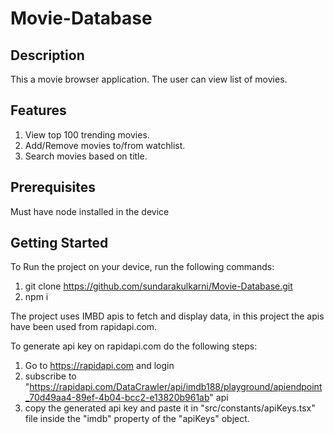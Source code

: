 # Movie-Database

## Description
This a movie browser application. The user can view list of movies.

## Features
1) View top 100 trending movies.
2) Add/Remove movies to/from watchlist.
3) Search movies based on title.

## Prerequisites 
Must have node installed in the device

## Getting Started
To Run the project on your device, run the following commands: 
1) git clone https://github.com/sundarakulkarni/Movie-Database.git
2) npm i

The project uses IMBD apis to fetch and display data, in this project the apis have been used from rapidapi.com.

To generate api key on rapidapi.com do the following steps: 
1) Go to https://rapidapi.com and login
2) subscribe to "https://rapidapi.com/DataCrawler/api/imdb188/playground/apiendpoint_70d49aa4-89ef-4b04-bcc2-e13820b961ab" api
3) copy the generated api key and paste it in "src/constants/apiKeys.tsx" file inside the "imdb" property of the "apiKeys" object.

   
